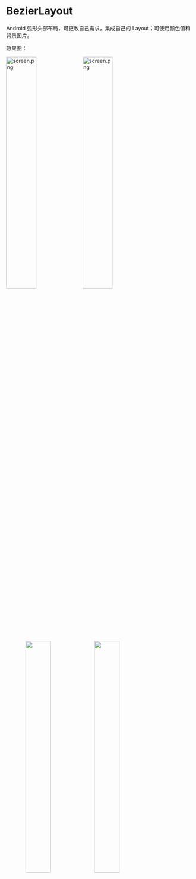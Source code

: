 # BezierLayout
Android 弧形头部布局，可更改自己需求，集成自己的 Layout；可使用颜色值和背景图片。

效果图：<br/>

<img src="https://github.com/xing16/BezierLayout/raw/master/screenshot/s1.png" width="40%"  alt="screen.png"/>

<img src="https://github.com/xing16/BezierLayout/raw/master/screenshot/s2.png" width="40%"  alt="screen.png"/>


<figure>
    <img src="https://github.com/xing16/BezierLayout/raw/master/screenshot/s1.png" width="40%"  alt="颜色背景"/>
    <img src="https://github.com/xing16/BezierLayout/raw/master/screenshot/s2.png" width="40%"  alt="图片背景"/>
</figure>


